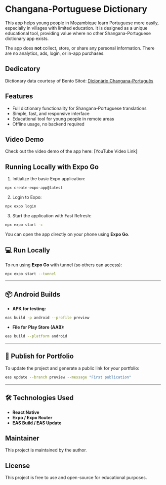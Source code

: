 # Changana-Portuguese Dictionary

This app helps young people in Mozambique learn Portuguese more easily, especially in villages with limited education. It is designed as a unique educational tool, providing value where no other Shangana-Portuguese dictionary app exists.

The app does **not** collect, store, or share any personal information. There are no analytics, ads, login, or in-app purchases.

## Dedicatory

Dictionary data courtesy of Bento Sitoé:
[Dicionário Changana-Português](https://books.google.com.br/books/about/Dicion%C3%A1rio_Changana_Portugu%C3%AAs.html?id=HacaAQAAIAAJ&redir_esc=y)

## Features

-   Full dictionary functionality for Shangana-Portuguese translations
-   Simple, fast, and responsive interface
-   Educational tool for young people in remote areas
-   Offline usage, no backend required

## Video Demo

Check out the video demo of the app here:
[YouTube Video Link]

## Running Locally with Expo Go

1. Initialize the basic Expo application:

```bash
npx create-expo-app@latest
```

2. Login to Expo:

```bash
npx expo login
```

3. Start the application with Fast Refresh:

```bash
npx expo start -c
```

You can open the app directly on your phone using **Expo Go**.

## 💻 Run Locally

To run using **Expo Go** with tunnel (so others can access):

```bash
npx expo start --tunnel
```

---

## 📦 Android Builds

-   **APK for testing:**

```bash
eas build -p android --profile preview
```

-   **File for Play Store (AAB):**

```bash
eas build --platform android
```

---

## 🚀 Publish for Portfolio

To update the project and generate a public link for your portfolio:

```bash
eas update --branch preview --message "First publication"
```

---

## 🛠️ Technologies Used

-   **React Native**
-   **Expo / Expo Router**
-   **EAS Build / EAS Update**

## Maintainer

This project is maintained by the author.

## License

This project is free to use and open-source for educational purposes.
